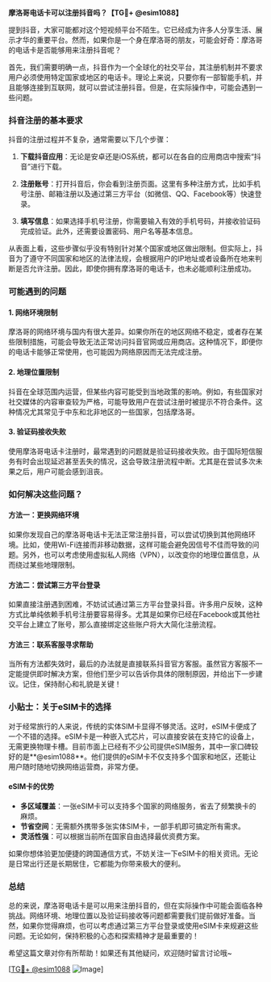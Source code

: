 **摩洛哥电话卡可以注册抖音吗？【TG💪+ @esim1088】**

提到抖音，大家可能都对这个短视频平台不陌生。它已经成为许多人分享生活、展示才华的重要平台。然而，如果你是一个身在摩洛哥的朋友，可能会好奇：摩洛哥的电话卡是否能够用来注册抖音呢？

首先，我们需要明确一点，抖音作为一个全球化的社交平台，其注册机制并不要求用户必须使用特定国家或地区的电话卡。理论上来说，只要你有一部智能手机，并且能够连接到互联网，就可以尝试注册抖音。但是，在实际操作中，可能会遇到一些问题。

### 抖音注册的基本要求

抖音的注册过程并不复杂，通常需要以下几个步骤：

1. **下载抖音应用**：无论是安卓还是iOS系统，都可以在各自的应用商店中搜索“抖音”进行下载。
   
2. **注册账号**：打开抖音后，你会看到注册页面。这里有多种注册方式，比如手机号注册、邮箱注册以及通过第三方平台（如微信、QQ、Facebook等）快速登录。

3. **填写信息**：如果选择手机号注册，你需要输入有效的手机号码，并接收验证码完成验证。此外，还需要设置密码、用户名等基本信息。

从表面上看，这些步骤似乎没有特别针对某个国家或地区做出限制。但实际上，抖音为了遵守不同国家和地区的法律法规，会根据用户的IP地址或者设备所在地来判断是否允许注册。因此，即使你拥有摩洛哥的电话卡，也未必能顺利注册成功。

### 可能遇到的问题

#### 1. 网络环境限制
摩洛哥的网络环境与国内有很大差异。如果你所在的地区网络不稳定，或者存在某些限制措施，可能会导致无法正常访问抖音官网或应用商店。这种情况下，即便你的电话卡能够正常使用，也可能因为网络原因而无法完成注册。

#### 2. 地理位置限制
抖音在全球范围内运营，但某些内容可能受到当地政策的影响。例如，有些国家对社交媒体的内容审查较为严格，可能导致用户在尝试注册时被提示不符合条件。这种情况尤其常见于中东和北非地区的一些国家，包括摩洛哥。

#### 3. 验证码接收失败
使用摩洛哥电话卡注册时，最常遇到的问题就是验证码接收失败。由于国际短信服务有时会出现延迟甚至丢失的情况，这会导致注册流程中断。尤其是在尝试多次未果之后，用户可能会感到沮丧。

### 如何解决这些问题？

#### 方法一：更换网络环境
如果你发现自己的摩洛哥电话卡无法正常注册抖音，可以尝试切换到其他网络环境。比如，使用Wi-Fi连接而非移动数据，这样可能会避免因信号不佳而导致的问题。另外，也可以考虑使用虚拟私人网络（VPN），以改变你的地理位置信息，从而绕过某些地理限制。

#### 方法二：尝试第三方平台登录
如果直接注册遇到困难，不妨试试通过第三方平台登录抖音。许多用户反映，这种方式比单纯依赖手机号注册要容易得多。尤其是如果你已经在Facebook或其他社交平台上建立了账号，那么直接绑定这些账户将大大简化注册流程。

#### 方法三：联系客服寻求帮助
当所有方法都失效时，最后的办法就是直接联系抖音官方客服。虽然官方客服不一定能提供即时解决方案，但他们至少可以告诉你具体的限制原因，并给出下一步建议。记住，保持耐心和礼貌是关键！

### 小贴士：关于eSIM卡的选择

对于经常旅行的人来说，传统的实体SIM卡显得不够灵活。这时，eSIM卡便成了一个不错的选择。eSIM卡是一种嵌入式芯片，可以直接安装在支持它的设备上，无需更换物理卡槽。目前市面上已经有不少公司提供eSIM服务，其中一家口碑较好的是**@esim1088**。他们提供的eSIM卡不仅支持多个国家和地区，还能让用户随时随地切换网络运营商，非常方便。

#### eSIM卡的优势
- **多区域覆盖**：一张eSIM卡可以支持多个国家的网络服务，省去了频繁换卡的麻烦。
- **节省空间**：无需额外携带多张实体SIM卡，一部手机即可搞定所有需求。
- **灵活性强**：可以根据当前所在国家自由选择最优资费方案。

如果你想体验更加便捷的跨国通信方式，不妨关注一下eSIM卡的相关资讯。无论是日常出行还是长期居住，它都能为你带来极大的便利。

### 总结

总的来说，摩洛哥电话卡是可以用来注册抖音的，但在实际操作中可能会面临各种挑战。网络环境、地理位置以及验证码接收等问题都需要我们提前做好准备。当然，如果你觉得麻烦，也可以考虑通过第三方平台登录或使用eSIM卡来规避这些问题。无论如何，保持积极的心态和探索精神才是最重要的！

希望这篇文章对你有所帮助！如果还有其他疑问，欢迎随时留言讨论哦~

[[TG💪+ @esim1088](https://t.me/s/esim1088) ![Image](https://i.postimg.cc/4NQfJmqS/Snipaste-2025-05-13-00-14-12.png)]